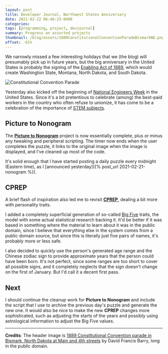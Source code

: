 ```yaml
---
layout: post
title: Developer Journal, Northwest States Anniversary
date: 2021-02-22 06:46:23-0400
categories:
tags: [programming, project, devjournal]
summary: Progress on assorted projects
thumbnail: /blog/assets/1889ConstitutionalConventionParadeBismarkND.png
offset: -61%
---
```


We narrowly missed a few interesting holidays that we (the blog) will presumably pick up in future years, but the big anniversary in the United States is probably the signing of the [Enabling Act of 1889](https://en.wikipedia.org/wiki/Enabling_Act_of_1889), which would create Washington State, Montana, North Dakota, and South Dakota.

![Constitutional Convention Parade](/blog/assets/1889ConstitutionalConventionParadeBismarkND.png "Constitutional Convention Parade")

Yesterday also kicked off the beginning of [National Engineers Week](https://en.wikipedia.org/wiki/National_Engineers_Week_(U.S.)) in the United States.  Since it's a bit pretentious to celebrate (among) the best-paid workers in the country who often refuse to unionize, it has come to be a celebration of the importance of [STEM subjects](https://en.wikipedia.org/wiki/Science,_technology,_engineering,_and_mathematics).

## Picture to Nonogram

The [**Picture to Nonogram**](https://github.com/jcolag/picture-nonogram/) project is now essentially complete, plus or minus any tweaking and peripheral scripting.  The timer now ends when the user completes the puzzle, it links to the original image when the image is displayed, and I've cleaned up most of the code.

It's solid enough that I have started posting a daily puzzle every midnight (Eastern time), as I [announced yesterday]({% post_url 2021-02-21-nonogram %}).

## CPREP

A brief flash of inspiration also led me to revisit [**CPREP**](https://github.com/jcolag/background-generator), dealing a bit more with personality traits.

I added a completely superficial generation of so-called [Big Five](https://en.wikipedia.org/wiki/Big_Five_personality_traits) traits, the model with some actual statistical research backing it.  It'd be better if it was based in something where the material to learn about it was in the public domain, since I believe that everything else in the system comes from a public domain source, but since this is literally just five pairs of names, it's probably more or less safe.

I also decided to quickly use the person's generated age range and the Chinese zodiac sign to provide approximate years that the person could have been born.  It's not perfect, since some ranges are too short to cover all possible signs, and it completely neglects that the sign doesn't change on the first of January.  But I'd call it a decent first pass.

## Next

I should continue the cleanup work for **Picture to Nonogram** and include the script that I use to archive the previous day's puzzle and generate the new one.  It would also be nice to make the new **CPREP** changes more sophisticated, such as adjusting the starts of the years and possibly using astrological information to adjust the Big Five values.

* * *

**Credits**:  The header image is [1889 Constitutional Convention parade in Bismark, North Dakota at Main and 4th streets](https://digital.denverlibrary.org/digital/collection/p15330coll22/id/68795) by David Francis Barry, long in the public domain.
